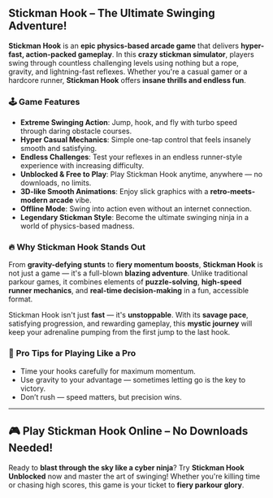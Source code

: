 ## **Stickman Hook – The Ultimate Swinging Adventure!**

**Stickman Hook** is an **epic physics-based arcade game** that delivers **hyper-fast, action-packed gameplay**. In this **crazy stickman simulator**, players swing through countless challenging levels using nothing but a rope, gravity, and lightning-fast reflexes. Whether you're a casual gamer or a hardcore runner, **Stickman Hook** offers **insane thrills and endless fun**.

### 🕹️ **Game Features**

* **Extreme Swinging Action**: Jump, hook, and fly with turbo speed through daring obstacle courses.
* **Hyper Casual Mechanics**: Simple one-tap control that feels insanely smooth and satisfying.
* **Endless Challenges**: Test your reflexes in an endless runner-style experience with increasing difficulty.
* **Unblocked & Free to Play**: Play Stickman Hook anytime, anywhere — no downloads, no limits.
* **3D-like Smooth Animations**: Enjoy slick graphics with a **retro-meets-modern arcade** vibe.
* **Offline Mode**: Swing into action even without an internet connection.
* **Legendary Stickman Style**: Become the ultimate swinging ninja in a world of physics-based madness.

### 🔥 **Why Stickman Hook Stands Out**

From **gravity-defying stunts** to **fiery momentum boosts**, **Stickman Hook** is not just a game — it's a full-blown **blazing adventure**. Unlike traditional parkour games, it combines elements of **puzzle-solving**, **high-speed runner mechanics**, and **real-time decision-making** in a fun, accessible format.

Stickman Hook isn't just **fast** — it's **unstoppable**. With its **savage pace**, satisfying progression, and rewarding gameplay, this **mystic journey** will keep your adrenaline pumping from the first jump to the last hook.

### 🧠 **Pro Tips for Playing Like a Pro**

* Time your hooks carefully for maximum momentum.
* Use gravity to your advantage — sometimes letting go is the key to victory.
* Don’t rush — speed matters, but precision wins.

---

## 🎮 **Play Stickman Hook Online – No Downloads Needed!**

Ready to **blast through the sky like a cyber ninja**? Try **Stickman Hook Unblocked** now and master the art of swinging! Whether you're killing time or chasing high scores, this game is your ticket to **fiery parkour glory**.
